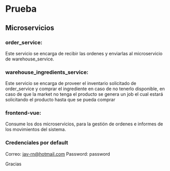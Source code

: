# Prueba 

## Microservicios

### order_service: 
Este servicio se encarga de recibir las ordenes y enviarlas al microservicio de warehouse_service.

### warehouse_ingredients_service: 
Este servicio se encarga de proveer el inventario solicitado de order_service y comprar el ingrediente en caso de no tenerlo disponible, en caso de que la market no tenga el producto se genera un job el cual estará solicitando el producto hasta que se pueda comprar 

### frontend-vue:
Consume los dos microservicios, para la gestión de ordenes e informes de los movimientos del sistema.

### Credenciales por default
Correo: jav-rn@hotmail.com 
Password: password

Gracias
